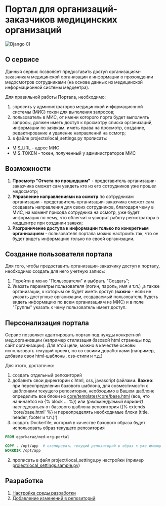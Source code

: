 # Портал для организаций-заказчиков медицинских организаций

![Django CI](https://github.com/Egorka96/med-org-portal/workflows/Django%20CI/badge.svg?branch=master)

## О сервисе
Данный сервис позволяет предоставить доступ организациям-заказчикам медицинской организации к информации о прохождении медосмотров сотрудниками (на основе данных из медицинской информационной системы медцентра).

Для правильной работы Портала, необходимо:
1. зпросить у администраторов медицинской информационной системы (МИС) токен для выполения запросов;
1. пользователь в МИС, от имени которого порта будет выполнять запросы, должен иметь доступ к просмотру списка организаций, информации по заявкам, иметь права на просмотр, создание, редактирование и удаление направлений на осмотр;
1. в файле projects/local_settings.py прописать:
 - MIS_URL - адрес МИС
 - MIS_TOKEN - токен, полученный у администраторов МИС
 
## Возможности
1. **Просмотр "Отчета по прошедшим"** - представитель организации-заказчика сможет сам увидеть кто из его сотрудников уже прошел медосмотр;
2. **Управление направлениями на осмотр** по сотрудникам организации - представитель организации-заказчика сможет сам создавать направления для своих сотрудников, благодаря чему в МИС, на момент прихода сотрудника на осмотр, уже будет информация по нему, что облегчит и ускорит работу регистратора в медцентре при создании заявки;
3. **Разграничение доступа к информации только по конкретным организациям** - пользователя портала можно настроить так, что он будет видеть информацию только по своей организации.

## Создание пользователя портала
Для того, чтобы предоставить организации-заказчику доступ к порталу, необходимо создать для него учетную запись:
1. Перейти в меню "Пользователи" и выбрать "Создать";
2. Указать параметры пользователя (логин, пароль, имя и т.п.)
,а также организации, к которым он будет иметь доступ (**важно** - если не указать доступные организации, создаваемый пользователь будеть видеть информацию по всем организациям из МИС) и в поле "Группы" указать к чему пользователь имеет доступ. 

## Персонализация портала
Сервис позволяет адаптировать портал под нужды конкретной мед.организации (например стилизация базовой html страницы под сайт организации). Для этой цели, можно в качестве основы использовать текущий проект, но со своими доработками (например, добавив свои html-шаблоны, css-стили и т.д.)

Для этого, достаточно:
1. создать отдельный репозиторий
1. добавить свои директории с html, css, javascript файлами. **Важно**: при переопределении базового шаблона, для совместимости с шаблонами текущего репозитория, необходимо в Вашем шаблоне определить все блоки из [core/templates/core/base.html](https://github.com/Egorka96/med-org-portal/blob/master/core/templates/core/base.html) (все, что начинается на {% block ... %}) или _(рекомендуемый вариант)_ наследоваться от базового шаблона репозитория ({% extends 'core/base.html' %} и переопределять необходимые блоки (title, header, footer и т.п.)')
1. создать Dockerfile, который в качестве базового образа будет использовать образ текущего репозитория
```dockerfile
FROM egorkaraz/med-org-portal

COPY . /opt/app  # скопировать текущий репозиторий в образ к уже имеющемуся репозиторию
WORKDIR /opt/app

```

2. прописать в файл project/local_settings.py настройки (пример [project/local_settings.sample.py](https://github.com/Egorka96/med-org-portal/blob/master/project/local_settings.sample.py))

## Разработка

1. [Настройка среды разработки](https://github.com/Egorka96/med-org-portal/wiki/%D0%9D%D0%B0%D1%81%D1%82%D1%80%D0%BE%D0%B9%D0%BA%D0%B0-%D1%81%D1%80%D0%B5%D0%B4%D1%8B-%D1%80%D0%B0%D0%B7%D1%80%D0%B0%D0%B1%D0%BE%D1%82%D0%BA%D0%B8)
2. [Добавление изменений в репозиторий](https://github.com/Egorka96/med-org-portal/wiki/%D0%94%D0%BE%D0%B1%D0%B0%D0%B2%D0%BB%D0%B5%D0%BD%D0%B8%D0%B5-%D0%B8%D0%B7%D0%BC%D0%B5%D0%BD%D0%B5%D0%BD%D0%B8%D0%B9-%D0%B2-%D1%80%D0%B5%D0%BF%D0%BE%D0%B7%D0%B8%D1%82%D0%BE%D1%80%D0%B8%D0%B9)
